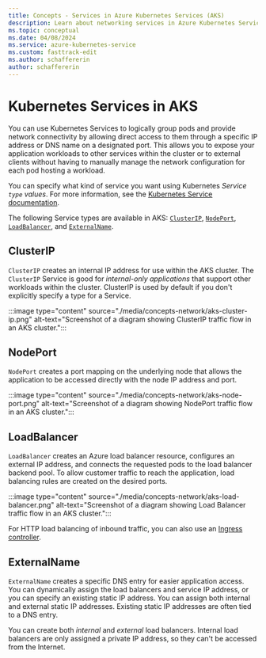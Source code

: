 ```yaml
---
title: Concepts - Services in Azure Kubernetes Services (AKS)
description: Learn about networking services in Azure Kubernetes Service (AKS), including what Kubernetes Services are and what types of services are available in AKS.
ms.topic: conceptual
ms.date: 04/08/2024
ms.service: azure-kubernetes-service
ms.custom: fasttrack-edit
ms.author: schaffererin
author: schaffererin
---
```


# Kubernetes Services in AKS

You can use Kubernetes Services to logically group pods and provide network connectivity by allowing direct access to them through a specific IP address or DNS name on a designated port. This allows you to expose your application workloads to other services within the cluster or to external clients without having to manually manage the network configuration for each pod hosting a workload.

You can specify what kind of service you want using Kubernetes *Service `type` values*. For more information, see the [Kubernetes Service documentation][service-types].

The following Service types are available in AKS: [`ClusterIP`](#clusterip), [`NodePort`](#nodeport), [`LoadBalancer`](#loadbalancer), and [`ExternalName`](#externalname).

## ClusterIP
  
`ClusterIP` creates an internal IP address for use within the AKS cluster. The `ClusterIP` Service is good for *internal-only applications* that support other workloads within the cluster. ClusterIP is used by default if you don't explicitly specify a type for a Service.

:::image type="content" source="./media/concepts-network/aks-cluster-ip.png" alt-text="Screenshot of a diagram showing ClusterIP traffic flow in an AKS cluster.":::

## NodePort

`NodePort` creates a port mapping on the underlying node that allows the application to be accessed directly with the node IP address and port.

:::image type="content" source="./media/concepts-network/aks-node-port.png" alt-text="Screenshot of a diagram showing NodePort traffic flow in an AKS cluster.":::

## LoadBalancer

`LoadBalancer` creates an Azure load balancer resource, configures an external IP address, and connects the requested pods to the load balancer backend pool. To allow customer traffic to reach the application, load balancing rules are created on the desired ports.

:::image type="content" source="./media/concepts-network/aks-load-balancer.png" alt-text="Screenshot of a diagram showing Load Balancer traffic flow in an AKS cluster.":::

For HTTP load balancing of inbound traffic, you can also use an [Ingress controller][ingress-controllers].

## ExternalName

`ExternalName` creates a specific DNS entry for easier application access. You can dynamically assign the load balancers and service IP address, or you can specify an existing static IP address. You can assign both internal and external static IP addresses. Existing static IP addresses are often tied to a DNS entry.

You can create both *internal* and *external* load balancers. Internal load balancers are only assigned a private IP address, so they can't be accessed from the Internet.

<!-- LINKS - External -->
[service-types]: https://kubernetes.io/docs/concepts/services-networking/service/#publishing-services-service-types

<!-- LINKS - Internal -->
[ingress-controllers]:concepts-network-ingress.md#ingress-controllers
